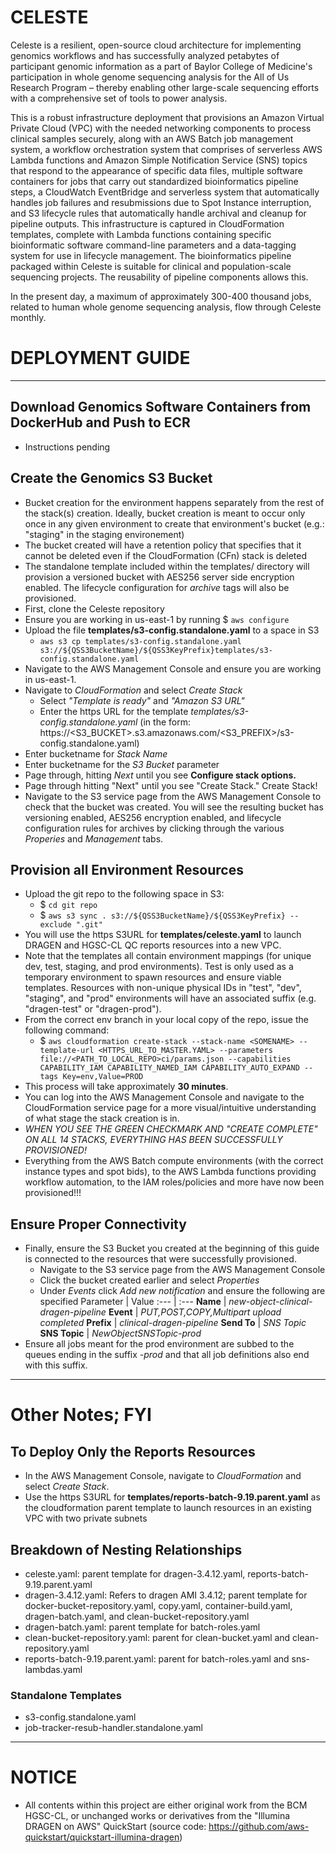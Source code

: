 # CELESTE #
Celeste is a resilient, open-source cloud architecture for implementing genomics workflows and has successfully analyzed petabytes of participant genomic information as a part of Baylor College of Medicine's participation in whole genome sequencing analysis for the All of Us Research Program – thereby enabling other large-scale sequencing efforts with a comprehensive set of tools to power analysis.

This is a robust infrastructure deployment that provisions an Amazon Virtual Private Cloud (VPC) with the needed networking components to process clinical samples securely, along with an AWS Batch job management system, a workflow orchestration system that comprises of serverless AWS Lambda functions and Amazon Simple Notification Service (SNS) topics that respond to the appearance of specific data files, multiple software containers for jobs that carry out standardized bioinformatics pipeline steps, a CloudWatch EventBridge and serverless system that automatically handles job failures and resubmissions due to Spot Instance interruption, and S3 lifecycle rules that automatically handle archival and cleanup for pipeline outputs. This infrastructure is captured in CloudFormation templates, complete with Lambda functions containing specific bioinformatic software command-line parameters and a data-tagging system for use in lifecycle management. The bioinformatics pipeline packaged within Celeste is suitable for clinical and population-scale sequencing projects. The reusability of pipeline components allows this. 

In the present day, a maximum of approximately 300-400 thousand jobs, related to human whole genome sequencing analysis, flow through Celeste monthly. 

# DEPLOYMENT GUIDE #
---
## Download Genomics Software Containers from DockerHub and Push to ECR ###
* Instructions pending
## Create the Genomics S3 Bucket ##
* Bucket creation for the environment happens separately from the rest of the stack(s) creation. Ideally, bucket creation is meant to occur only once in any given environment to create that environment's bucket (e.g.: "staging" in the staging environement)
* The bucket created will have a retention policy that specifies that it cannot be deleted even if the CloudFormation (CFn) stack is deleted
* The standalone template included within the templates/ directory will provision a versioned bucket with AES256 server side encryption enabled. The lifecycle configuration for *archive* tags will also be provisioned.
* First, clone the Celeste repository
* Ensure you are working in us-east-1 by running $ `aws configure`
* Upload the file **templates/s3-config.standalone.yaml** to a space in S3
    - `aws s3 cp templates/s3-config.standalone.yaml s3://${QSS3BucketName}/${QSS3KeyPrefix}templates/s3-config.standalone.yaml`
* Navigate to the AWS Management Console and ensure you are working in us-east-1. 
* Navigate to *CloudFormation* and select *Create Stack*
    - Select *"Template is ready"* and *"Amazon S3 URL"*
    - Enter the https URL for the template *templates/s3-config.standalone.yaml* (in the form: https://<S3_BUCKET>.s3.amazonaws.com/<S3_PREFIX>/s3-config.standalone.yaml)
* Enter bucketname for *Stack Name*
* Enter bucketname for the *S3 Bucket* parameter
* Page through, hitting *Next* until you see **Configure stack options.**
* Page through hitting "Next" until you see "Create Stack." Create Stack!
* Navigate to the S3 service page from the AWS Management Console to check that the bucket was created. You will see the resulting bucket has versioning enabled, AES256 encryption enabled, and lifecycle configuration rules for archives by clicking through the various *Properies* and *Management* tabs.
## Provision all Environment Resources ##
* Upload the git repo to the following space in S3:
    - $ `cd git repo`
    - $ `aws s3 sync . s3://${QSS3BucketName}/${QSS3KeyPrefix} --exclude ".git"` 
* You will use the https S3URL for **templates/celeste.yaml** to launch DRAGEN and HGSC-CL QC reports resources into a new VPC.
* Note that the templates all contain environment mappings (for unique dev, test, staging, and prod environments). Test is only used as a temporary environment to spawn resources and ensure viable templates. Resources with non-unique physical IDs in "test", "dev", "staging", and "prod" environments will have an associated suffix (e.g. "dragen-test" or "dragen-prod").
* From the correct env branch in your local copy of the repo, issue the following command:
    - $ `aws cloudformation create-stack --stack-name <SOMENAME> --template-url <HTTPS_URL_TO_MASTER.YAML> --parameters file://<PATH_TO_LOCAL_REPO>ci/params.json --capabilities CAPABILITY_IAM CAPABILITY_NAMED_IAM CAPABILITY_AUTO_EXPAND --tags Key=env,Value=PROD`
* This process will take approximately **30 minutes**.
* You can log into the AWS Management Console and navigate to the CloudFormation service page for a more visual/intuitive understanding of what stage the stack creation is in.
* *WHEN YOU SEE THE GREEN CHECKMARK AND "CREATE COMPLETE" ON ALL 14 STACKS, EVERYTHING HAS BEEN SUCCESSFULLY PROVISIONED!*
* Everything from the AWS Batch compute environments (with the correct instance types and spot bids), to the AWS Lambda functions providing workflow automation, to the IAM roles/policies and more have now been provisioned!!!
## Ensure Proper Connectivity ##
* Finally, ensure the S3 Bucket you created at the beginning of this guide is connected to the resources that were successfully provisioned.
    - Navigate to the S3 service page from the AWS Management Console
    - Click the bucket created earlier and select *Properties*
    - Under *Events* click *Add new notification* and ensure the following are specified
    Parameter |   Value
    :--- |     :--- 
    **Name** |    *new-object-clinical-dragen-pipeline*
    **Event** |    *PUT,POST,COPY,Multipart upload completed*
    **Prefix** |    *clinical-dragen-pipeline*
    **Send To** |    *SNS Topic*
    **SNS Topic** | *NewObjectSNSTopic-prod*
* Ensure all jobs meant for the prod environment are subbed to the queues ending in the suffix *-prod* and that all job definitions also end with this suffix.
---
# Other Notes; FYI #
## To Deploy Only the Reports Resources ## 
* In the AWS Management Console, navigate to *CloudFormation* and select *Create Stack*.
* Use the https S3URL for **templates/reports-batch-9.19.parent.yaml** as the cloudformation parent template to launch resources in an existing VPC with two private subnets
## Breakdown of Nesting Relationships ##
* celeste.yaml: parent template for dragen-3.4.12.yaml, reports-batch-9.19.parent.yaml
* dragen-3.4.12.yaml: Refers to dragen AMI 3.4.12; parent template for docker-bucket-repository.yaml, copy.yaml, container-build.yaml, dragen-batch.yaml, and clean-bucket-repository.yaml
* dragen-batch.yaml: parent template for batch-roles.yaml
* clean-bucket-repository.yaml: parent for clean-bucket.yaml and clean-repository.yaml
* reports-batch-9.19.parent.yaml: parent for batch-roles.yaml and sns-lambdas.yaml
### Standalone Templates ###
* s3-config.standalone.yaml
* job-tracker-resub-handler.standalone.yaml
---
# NOTICE #
* All contents within this project are either original work from the BCM HGSC-CL, or unchanged works or derivatives from the "Illumina DRAGEN on AWS" QuickStart (source code: https://github.com/aws-quickstart/quickstart-illumina-dragen)
